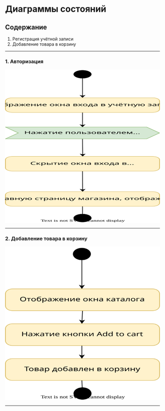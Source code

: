 # Диаграммы состояний

## Содержание

1. Регистрация учётной записи
2. Добавление товара в корзину

---

### 1. Авторизация

<img src='assets/activity_signin.svg' width='700' height='500' />

---

### 2. Добавление товара в корзину

<img src='assets/add_to_cart.svg' width='700' height='500' />

---
